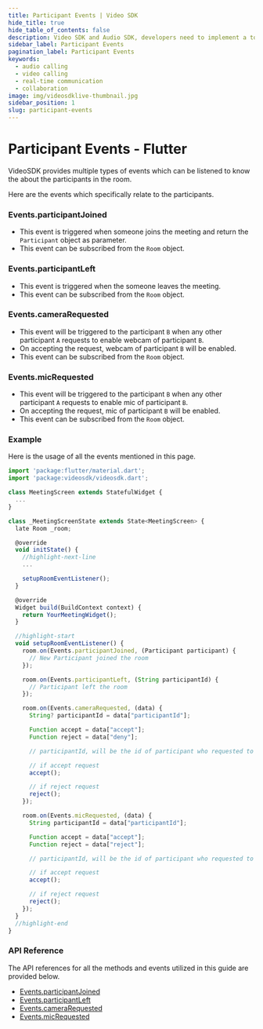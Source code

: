 ```yaml
---
title: Participant Events | Video SDK
hide_title: true
hide_table_of_contents: false
description: Video SDK and Audio SDK, developers need to implement a token server. This requires efforts on both the front-end and backend.
sidebar_label: Participant Events
pagination_label: Participant Events
keywords:
  - audio calling
  - video calling
  - real-time communication
  - collaboration
image: img/videosdklive-thumbnail.jpg
sidebar_position: 1
slug: participant-events
---
```


# Participant Events - Flutter

VideoSDK provides multiple types of events which can be listened to know the about the participants in the room.

Here are the events which specifically relate to the participants.

### Events.participantJoined

- This event is triggered when someone joins the meeting and return the `Participant` object as parameter.
- This event can be subscribed from the `Room` object.

### Events.participantLeft

- This event is triggered when the someone leaves the meeting.
- This event can be subscribed from the `Room` object.

### Events.cameraRequested

- This event will be triggered to the participant `B` when any other participant `A` requests to enable webcam of participant `B`.
- On accepting the request, webcam of participant `B` will be enabled.
- This event can be subscribed from the `Room` object.

### Events.micRequested

- This event will be triggered to the participant `B` when any other participant `A` requests to enable mic of participant `B`.
- On accepting the request, mic of participant `B` will be enabled.
- This event can be subscribed from the `Room` object.

### Example

Here is the usage of all the events mentioned in this page.

```js
import 'package:flutter/material.dart';
import 'package:videosdk/videosdk.dart';

class MeetingScreen extends StatefulWidget {
  ...
}

class _MeetingScreenState extends State<MeetingScreen> {
  late Room _room;

  @override
  void initState() {
    //highlight-next-line
    ...

    setupRoomEventListener();
  }

  @override
  Widget build(BuildContext context) {
    return YourMeetingWidget();
  }

  //highlight-start
  void setupRoomEventListener() {
    room.on(Events.participantJoined, (Participant participant) {
      // New Participant joined the room
    });

    room.on(Events.participantLeft, (String participantId) {
      // Participant left the room
    });

    room.on(Events.cameraRequested, (data) {
      String? participantId = data["participantId"];

      Function accept = data["accept"];
      Function reject = data["deny"];

      // participantId, will be the id of participant who requested to enable camera

      // if accept request
      accept();

      // if reject request
      reject();
    });

    room.on(Events.micRequested, (data) {
      String participantId = data["participantId"];

      Function accept = data["accept"];
      Function reject = data["reject"];

      // participantId, will be the id of participant who requested to enable camera

      // if accept request
      accept();

      // if reject request
      reject();
    });
  }
  //highlight-end
}
```

### API Reference

The API references for all the methods and events utilized in this guide are provided below.

- [Events.participantJoined](/flutter/api/sdk-reference/room-class/events#participantjoined)
- [Events.participantLeft](/flutter/api/sdk-reference/room-class/events#participantleft)
- [Events.cameraRequested](/flutter/api/sdk-reference/room-class/events#camerarequested)
- [Events.micRequested](/flutter/api/sdk-reference/room-class/events#micrequested)
